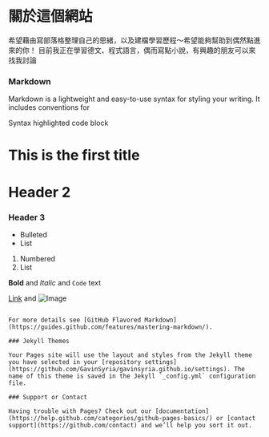 # 關於這個網站

希望藉由寫部落格整理自己的思緒，以及建檔學習歷程～希望能夠幫助到偶然點進來的你！
目前我正在學習德文、程式語言，偶而寫點小說，有興趣的朋友可以來找我討論


### Markdown

Markdown is a lightweight and easy-to-use syntax for styling your writing. It includes conventions for


Syntax highlighted code block

# This is the first title
# Header 2
### Header 3

- Bulleted
- List

1. Numbered
2. List

**Bold** and _Italic_ and `Code` text

[Link](url) and ![Image](src)
```

For more details see [GitHub Flavored Markdown](https://guides.github.com/features/mastering-markdown/).

### Jekyll Themes

Your Pages site will use the layout and styles from the Jekyll theme you have selected in your [repository settings](https://github.com/GavinSyria/gavinsyria.github.io/settings). The name of this theme is saved in the Jekyll `_config.yml` configuration file.

### Support or Contact

Having trouble with Pages? Check out our [documentation](https://help.github.com/categories/github-pages-basics/) or [contact support](https://github.com/contact) and we’ll help you sort it out.
